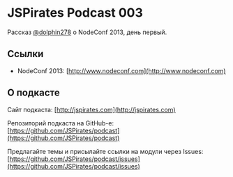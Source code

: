 # JSPirates Podcast 003

Рассказ [@dolphin278](http://twitter.com/dolphin278) о NodeConf 2013, день первый.

## Ссылки

* NodeConf 2013: [http://www.nodeconf.com](http://www.nodeconf.com)

## О подкасте

Сайт подкаста: [http://jspirates.com](http://jspirates.com)

Репозиторий подкаста на GitHub-е: [https://github.com/JSPirates/podcast](https://github.com/JSPirates/podcast)

Предлагайте темы и присылайте ссылки на модули через Issues: [https://github.com/JSPirates/podcast/issues](https://github.com/JSPirates/podcast/issues)
